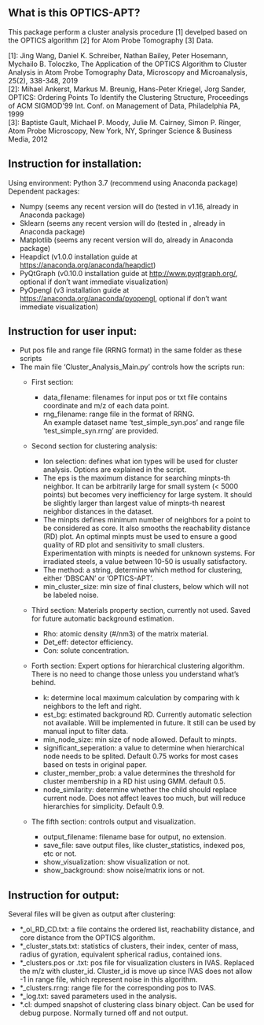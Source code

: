 ## What is this OPTICS-APT?

This package perform a cluster analysis procedure [1] develped based on the OPTICS algorithm [2] for Atom Probe Tomography [3] Data.

[1]: Jing Wang, Daniel K. Schreiber, Nathan Bailey, Peter Hosemann, Mychailo B. Toloczko, The Application of the OPTICS Algorithm to Cluster Analysis in Atom Probe Tomography Data, Microscopy and Microanalysis, 25(2), 338-348, 2019  
[2]: Mihael Ankerst, Markus M. Breunig, Hans-Peter Kriegel, Jorg Sander, OPTICS: Ordering Points To Identify the Clustering Structure, Proceedings of ACM SIGMOD'99 Int. Conf. on Management of Data, Philadelphia PA, 1999  
[3]: Baptiste Gault, Michael P. Moody, Julie M. Cairney, Simon P. Ringer, Atom Probe Microscopy, New York, NY, Springer Science & Business Media, 2012  



## Instruction for installation:

Using environment: Python 3.7 (recommend using Anaconda package) 
Dependent packages:
*	Numpy (seems any recent version will do (tested in v1.16, already in Anaconda package)
*	Sklearn (seems any recent version will do (tested in , already in Anaconda package)
*	Matplotlib (seems any recent version will do, already in Anaconda package)
*	Heapdict (v1.0.0 installation guide at https://anaconda.org/anaconda/heapdict)
*	PyQtGraph (v0.10.0 installation guide at http://www.pyqtgraph.org/, optional if don’t want immediate visualization)
*	PyOpengl (v3 installation guide at https://anaconda.org/anaconda/pyopengl, optional if don’t want immediate visualization)

## Instruction for user input:

*	Put pos file and range file (RRNG format) in the same folder as these scripts
*	The main file ‘Cluster_Analysis_Main.py’ controls how the scripts run:
	*	First section: 
		*	data_filename: filenames for input pos or txt file contains coordinate and m/z of each data point.  
		*	rng_filename: range file in the format of RRNG.  
		An example dataset name ‘test_simple_syn.pos’ and range file ‘test_simple_syn.rrng’ are provided.

	*	Second section for clustering analysis: 
		*	Ion selection: defines what ion types will be used for cluster analysis. Options are explained in the script.  
		*	The eps is the maximum distance for searching minpts-th neighbor. It can be arbitrarily large for small system (< 5000 points) but becomes very inefficiency for large system. It should be slightly larger than largest value of minpts-th nearest neighbor distances in the dataset.  
		*	The minpts defines minimum number of neighbors for a point to be considered as core. It also smooths the reachability distance (RD) plot. An optimal minpts must be used to ensure a good quality of RD plot and sensitivity to small clusters. Experimentation with minpts is needed for unknown systems. For irradiated steels, a value between 10-50 is usually satisfactory.  
		*	The method: a string, determine which method for clustering, either ‘DBSCAN’ or ‘OPTICS-APT’.  
		*	min_cluster_size: min size of final clusters, below which will not be labeled noise.  

	*	Third section: Materials property section, currently not used. Saved for future automatic background estimation.
		*	Rho: atomic density (#/nm3) of the matrix material.  
		*	Det_eff: detector efficiency.  
		*	Con: solute concentration.

	*	Forth section: Expert options for hierarchical clustering algorithm. There is no need to change those unless you understand what’s behind. 
		*	k: determine local maximum calculation by comparing with k neighbors to the left and right.  
		*	est_bg: estimated background RD. Currently automatic selection not available. Will be implemented in future. It still can be used by manual input to filter data.  
		*	min_node_size: min size of node allowed. Default to minpts.  
		*	significant_seperation: a value to determine when hierarchical node needs to be splited. Default 0.75 works for most cases based on tests in original paper.  
		*	cluster_member_prob: a value determines the threshold for cluster membership in a RD hist using GMM. default 0.5.   
		*	node_similarity: determine whether the child should replace current node. Does not affect leaves too much, but will reduce hierarchies for simplicity. Default 0.9.

	*	The fifth section: controls output and visualization.  
		*	output_filename: filename base for output, no extension.  
		*	save_file: save output files, like cluster_statistics, indexed pos, etc or not.  
		*	show_visualization: show visualization or not.  
		*	show_background: show noise/matrix ions or not.

## Instruction for output:

Several files will be given as output after clustering:
*	\*_ol_RD_CD.txt: a file contains the ordered list, reachability distance, and core distance from the OPTICS algorithm.  
*	\*_cluster_stats.txt: statistics of clusters, their index, center of mass, radius of gyration, equivalent spherical radius, contained ions.  
*	\*_clusters.pos or .txt: pos file for visualization clusters in IVAS. Replaced the m/z with cluster_id. Cluster_id is move up since IVAS does not allow -1 in range file, which represent noise in this algorithm.  
*	\*_clusters.rrng: range file for the corresponding pos to IVAS.  
*	\*_log.txt: saved parameters used in the analysis.  
*	\*.cl: dumped snapshot of clustering class binary object. Can be used for debug purpose. Normally turned off and not output.  

